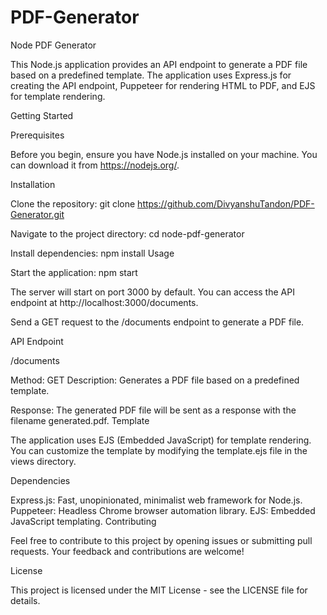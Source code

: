 # PDF-Generator

Node PDF Generator

This Node.js application provides an API endpoint to generate a PDF file based on a predefined template. The application uses Express.js for creating the API endpoint, Puppeteer for rendering HTML to PDF, and EJS for template rendering.

Getting Started

Prerequisites

Before you begin, ensure you have Node.js installed on your machine. You can download it from https://nodejs.org/.

Installation

Clone the repository:
git clone https://github.com/DivyanshuTandon/PDF-Generator.git


Navigate to the project directory:
cd node-pdf-generator


Install dependencies:
npm install
Usage

Start the application:
npm start


The server will start on port 3000 by default. You can access the API endpoint at http://localhost:3000/documents.


Send a GET request to the /documents endpoint to generate a PDF file.


API Endpoint

/documents

Method: GET
Description: Generates a PDF file based on a predefined template.


Response: The generated PDF file will be sent as a response with the filename generated.pdf.
Template

The application uses EJS (Embedded JavaScript) for template rendering. You can customize the template by modifying the template.ejs file in the views directory.

Dependencies

Express.js: Fast, unopinionated, minimalist web framework for Node.js.
Puppeteer: Headless Chrome browser automation library.
EJS: Embedded JavaScript templating.
Contributing

Feel free to contribute to this project by opening issues or submitting pull requests. Your feedback and contributions are welcome!

License

This project is licensed under the MIT License - see the LICENSE file for details.
